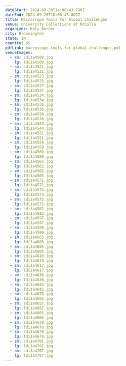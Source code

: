 ```yaml
---
dateStart: 2024-09-20T14:00:43.796Z
dateEnd: 2024-09-20T16:00:43.807Z
title: Macroscope Tools for Global Challenges
venue: University Collections at McCalla
organizer: Katy Börner
city: Bloomington
state: IN
country: US
pdfLink: macroscope-tools-for-global-challenges.pdf
venueImages:
  - sm: sdi1a4509.jpg
    lg: ldi1a4509.jpg
  - sm: sdi1a4521.jpg
    lg: ldi1a4521.jpg
  - sm: sdi1a4523.jpg
    lg: ldi1a4523.jpg
  - sm: sdi1a4527.jpg
    lg: ldi1a4527.jpg
  - sm: sdi1a4534.jpg
    lg: ldi1a4534.jpg
  - sm: sdi1a4536.jpg
    lg: ldi1a4536.jpg
  - sm: sdi1a4538.jpg
    lg: ldi1a4538.jpg
  - sm: sdi1a4544.jpg
    lg: ldi1a4544.jpg
  - sm: sdi1a4551.jpg
    lg: ldi1a4551.jpg
  - sm: sdi1a4559.jpg
    lg: ldi1a4559.jpg
  - sm: sdi1a4560.jpg
    lg: ldi1a4560.jpg
  - sm: sdi1a4562.jpg
    lg: ldi1a4562.jpg
  - sm: sdi1a4565.jpg
    lg: ldi1a4565.jpg
  - sm: sdi1a4571.jpg
    lg: ldi1a4571.jpg
  - sm: sdi1a4574.jpg
    lg: ldi1a4574.jpg
  - sm: sdi1a4575.jpg
    lg: ldi1a4575.jpg
  - sm: sdi1a4582.jpg
    lg: ldi1a4582.jpg
  - sm: sdi1a4597.jpg
    lg: ldi1a4597.jpg
  - sm: sdi1a4599.jpg
    lg: ldi1a4599.jpg
  - sm: sdi1a4603.jpg
    lg: ldi1a4603.jpg
  - sm: sdi1a4605.jpg
    lg: ldi1a4605.jpg
  - sm: sdi1a4610.jpg
    lg: ldi1a4610.jpg
  - sm: sdi1a4617.jpg
    lg: ldi1a4617.jpg
  - sm: sdi1a4636.jpg
    lg: ldi1a4636.jpg
  - sm: sdi1a4645.jpg
    lg: ldi1a4645.jpg
  - sm: sdi1a4655.jpg
    lg: ldi1a4655.jpg
  - sm: sdi1a4657.jpg
    lg: ldi1a4657.jpg
  - sm: sdi1a4665.jpg
    lg: ldi1a4665.jpg
  - sm: sdi1a4678.jpg
    lg: ldi1a4678.jpg
  - sm: sdi1a4679.jpg
    lg: ldi1a4679.jpg
  - sm: sdi1a4701.jpg
    lg: ldi1a4701.jpg
  - sm: sdi1a4707.jpg
    lg: ldi1a4707.jpg
---
```

